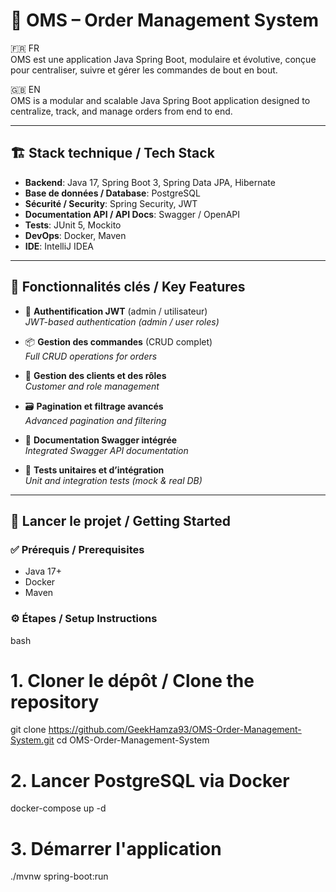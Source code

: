 # 🧾 OMS – Order Management System

🇫🇷 FR  
OMS est une application Java Spring Boot, modulaire et évolutive, conçue pour centraliser, suivre et gérer les commandes de bout en bout.

🇬🇧 EN  
OMS is a modular and scalable Java Spring Boot application designed to centralize, track, and manage orders from end to end.

---

## 🏗️ Stack technique / Tech Stack

- **Backend**: Java 17, Spring Boot 3, Spring Data JPA, Hibernate  
- **Base de données / Database**: PostgreSQL  
- **Sécurité / Security**: Spring Security, JWT  
- **Documentation API / API Docs**: Swagger / OpenAPI  
- **Tests**: JUnit 5, Mockito  
- **DevOps**: Docker, Maven  
- **IDE**: IntelliJ IDEA

---

## 🔧 Fonctionnalités clés / Key Features

- 🔐 **Authentification JWT** (admin / utilisateur)  
  *JWT-based authentication (admin / user roles)*

- 📦 **Gestion des commandes** (CRUD complet)  
  *Full CRUD operations for orders*

- 👥 **Gestion des clients et des rôles**  
  *Customer and role management*

- 🗃️ **Pagination et filtrage avancés**  
  *Advanced pagination and filtering*

- 📄 **Documentation Swagger intégrée**  
  *Integrated Swagger API documentation*

- 🧪 **Tests unitaires et d’intégration**  
  *Unit and integration tests (mock & real DB)*

---

## 🚀 Lancer le projet / Getting Started

### ✅ Prérequis / Prerequisites

- Java 17+  
- Docker  
- Maven

### ⚙️ Étapes / Setup Instructions

bash
# 1. Cloner le dépôt / Clone the repository
git clone https://github.com/GeekHamza93/OMS-Order-Management-System.git
cd OMS-Order-Management-System

# 2. Lancer PostgreSQL via Docker
docker-compose up -d

# 3. Démarrer l'application
./mvnw spring-boot:run
